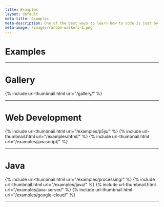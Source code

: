 ```yaml
---
title: Examples
layout: default
meta-title: Examples
meta-description: One of the best ways to learn how to code is just by playing around. Here are some examples that help you do that.
meta-image: /images/random-walkers-1.png
---
```


# Examples

---

# Gallery

{% include url-thumbnail.html url="/gallery/" %}

---

# Web Development

{% include url-thumbnail.html url="/examples/p5js/" %}
{% include url-thumbnail.html url="/examples/html/" %}
{% include url-thumbnail.html url="/examples/javascript/" %}

---

# Java

{% include url-thumbnail.html url="/examples/processing/" %}
{% include url-thumbnail.html url="/examples/java/" %}
{% include url-thumbnail.html url="/examples/java-server/" %}
{% include url-thumbnail.html url="/examples/google-cloud/" %}

<hr/>

